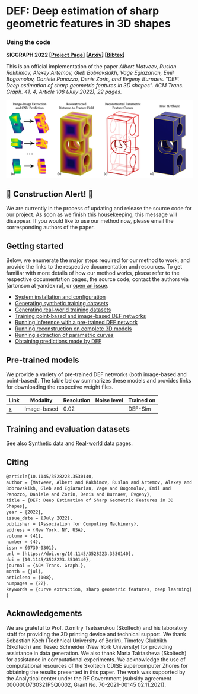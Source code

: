 # DEF: Deep estimation of sharp geometric features in 3D shapes

### Using the code
**SIGGRAPH 2022 [[Project Page](https://artonson.github.io/publications/def)] [[Arxiv](https://arxiv.org/abs/2011.15081)] [[Bibtex](docs/bib.bib)]**

This is an official implementation of the paper 
_Albert Matveev, Ruslan Rakhimov, Alexey Artemov, Gleb Bobrovskikh, Vage Egiazarian, Emil Bogomolov, Daniele Panozzo, Denis Zorin, and Evgeny Burnaev. "DEF: Deep estimation of sharp geometric features in 3D shapes". ACM Trans. Graph. 41, 4, Article 108 (July 2022), 22 pages._

![Teaser Image](docs/images/teaser.jpg)


## :construction: Construction Alert! :construction:

We are currently in the process of updating and release the source code for our project. 
As soon as we finish this housekeeping, this message will disappear.
If you would like to use our method now, please email the corresponding authors of the paper.


## Getting started
Below, we enumerate the major steps required for our method to work, and 
provide the links to the respective documentation and resources. To get 
familiar with more details of how our method works, please refer to 
the respective documentation pages, the source code, contact 
the authors via [artonson at yandex ru],
or [open an issue](https://github.com/artonson/def/issues/new).
 * [System installation and configuration](docs/install.md)
 * [Generating synthetic training datasets](docs/synthetic_data.md)
 * [Generating real-world training datasets](docs/real_data.md)
 * [Training point-based and image-based DEF networks](docs/training.md)
 * [Running inference with a pre-trained DEF network](docs/inference.md)
 * [Running reconstruction on complete 3D models](docs/fusion.md)
 * [Running extraction of parametric curves](docs/parametric.md)
 * [Obtaining predictions made by DEF](docs/ready_predictions.md)


## Pre-trained models
We provide a variety of pre-trained DEF networks (both image-based and point-based).
The table below summarizes these models and provides links for downloading 
the respective weight files.

| **Link** | **Modality**  | **Resolution** | **Noise level** | **Trained on** | 
|----------|---------------|----------------|-----------------|----------------|
 | [x](y)   | Image-based   | 0.02           |                 | DEF-Sim |


## Training and evaluation datasets
See also [Synthetic data](docs/synthetic_data.md) and 
[Real-world data](docs/real_data.md) pages.


## Citing
```
@article{10.1145/3528223.3530140,
author = {Matveev, Albert and Rakhimov, Ruslan and Artemov, Alexey and Bobrovskikh, Gleb and Egiazarian, Vage and Bogomolov, Emil and Panozzo, Daniele and Zorin, Denis and Burnaev, Evgeny},
title = {DEF: Deep Estimation of Sharp Geometric Features in 3D Shapes},
year = {2022},
issue_date = {July 2022},
publisher = {Association for Computing Machinery},
address = {New York, NY, USA},
volume = {41},
number = {4},
issn = {0730-0301},
url = {https://doi.org/10.1145/3528223.3530140},
doi = {10.1145/3528223.3530140},
journal = {ACM Trans. Graph.},
month = {jul},
articleno = {108},
numpages = {22},
keywords = {curve extraction, sharp geometric features, deep learning}
}
```

## Acknowledgements

We are grateful to Prof. Dzmitry Tsetserukou (Skoltech) and his laboratory 
staff for providing the 3D printing device and technical support. We thank 
Sebastian Koch (Technical University of Berlin), Timofey Glukhikh (Skoltech) 
and Teseo Schneider (New York University) for providing assistance in 
data generation. We also thank Maria Taktasheva (Skoltech) for assistance 
in computational experiments. We acknowledge the use of computational 
resources of the Skoltech CDISE supercomputer Zhores for obtaining the 
results presented in this paper. The work was supported by the Analytical 
center under the RF Government (subsidy agreement 000000D730321P5Q0002, 
Grant No. 70-2021-00145 02.11.2021).
